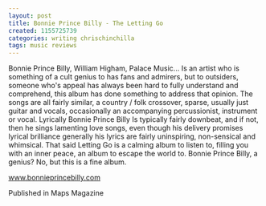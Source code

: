 ```yaml
---
layout: post
title: Bonnie Prince Billy - The Letting Go
created: 1155725739
categories: writing chrischinchilla
tags: music reviews
---
```


Bonnie Prince Billy, William Higham, Palace Music... Is an artist who is something of a cult genius to has fans and admirers, but to outsiders, someone who's appeal has always been hard to fully understand and comprehend, this album has done something to address that opinion. The songs are all fairly similar, a country / folk crossover, sparse, usually just guitar and vocals, occasionally an accompanying percussionist, instrument or vocal. Lyrically Bonnie Prince Billy Is typically fairly downbeat, and if not, then he sings lamenting love songs, even though his delivery promises lyrical brilliance generally his lyrics are fairly uninspiring, non-sensical and whimsical. That said Letting Go is a calming album to listen to, filling you with an inner peace, an album to escape the world to. Bonnie Prince Billy, a genius? No, but this is a fine album.

<a href='https://www.bonnieprincebilly.com' target='_blank'>www.bonnieprincebilly.com</a>

Published in Maps Magazine
